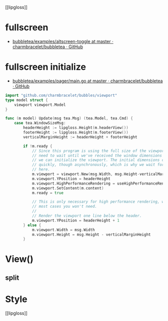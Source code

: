 [[lipgloss]]

# fullscreen
- [bubbletea/examples/altscreen-toggle at master · charmbracelet/bubbletea · GitHub](https://github.com/charmbracelet/bubbletea/tree/master/examples/altscreen-toggle)

# fullscreen initialize
- [bubbletea/examples/pager/main.go at master · charmbracelet/bubbletea · GitHub](https://github.com/charmbracelet/bubbletea/blob/master/examples/pager/main.go)

```go
import "github.com/charmbracelet/bubbles/viewport"
type model struct {
	viewport viewport.Model
}

func (m model) Update(msg tea.Msg) (tea.Model, tea.Cmd) {
	case tea.WindowSizeMsg:
		headerHeight := lipgloss.Height(m.headerView())
		footerHeight := lipgloss.Height(m.footerView())
		verticalMarginHeight := headerHeight + footerHeight

		if !m.ready {
			// Since this program is using the full size of the viewport we
			// need to wait until we've received the window dimensions before
			// we can initialize the viewport. The initial dimensions come in
			// quickly, though asynchronously, which is why we wait for them
			// here.
			m.viewport = viewport.New(msg.Width, msg.Height-verticalMarginHeight)
			m.viewport.YPosition = headerHeight
			m.viewport.HighPerformanceRendering = useHighPerformanceRenderer
			m.viewport.SetContent(m.content)
			m.ready = true

			// This is only necessary for high performance rendering, which in
			// most cases you won't need.
			//
			// Render the viewport one line below the header.
			m.viewport.YPosition = headerHeight + 1
		} else {
			m.viewport.Width = msg.Width
			m.viewport.Height = msg.Height - verticalMarginHeight
		}

```

# View()

## split
# Style
[[lipgloss]]
